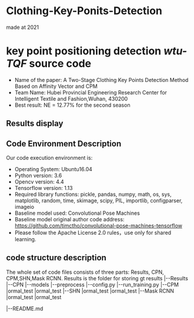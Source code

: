 # Clothing-Key-Ponits-Detection
made at 2021
#  key point positioning  detection *wtu-TQF* source code
* Name of the paper: A Two-Stage Clothing Key Points Detection Method Based on Affinity Vector and CPM
* Team Name: Hubei Provincial Engineering Research Center for Intelligent Textile and Fashion,Wuhan, 430200
* Best result: NE = 12.77% for the second season


## Results display



## Code Environment Description
Our code execution environment is:
* Operating System: Ubuntu16.04 
* Python version: 3.6
* Opencv version: 4.4
* Tensorflow version: 1.13
* Required library functions: pickle, pandas, numpy, math, os, sys, matplotlib, random, time, skimage, scipy, PIL, importlib, configparser, imageio
* Baseline model used: Convolutional Pose Machines
* Baseline model original author code address: https://github.com/timctho/convolutional-pose-machines-tensorflow
* Please follow the Apache License 2.0 rules，use only for shared learning.

## code structure description
The whole set of code files consists of three parts: Results, CPN, CPM,SHN,Mask RCNN. Results is the folder for storing gt results
|--Results
|--CPN
    |--models
    |--preprocess
    |--config.py
    |--run_training.py
|--CPM
    |ormal_test
    |ormal_test
|--SHN
    |ormal_test
    |ormal_test
|--Mask RCNN
    |ormal_test
    |ormal_test

|--README.md
